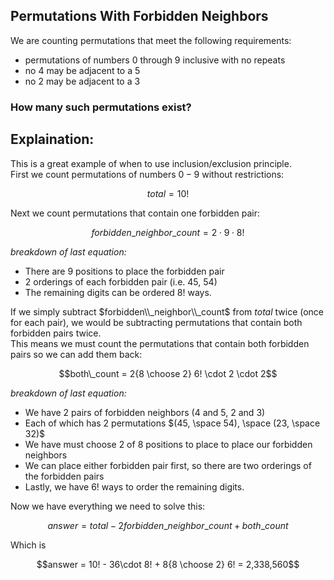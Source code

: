 ## Permutations With Forbidden Neighbors
We are counting permutations that meet the following requirements:
  * permutations of numbers $0$ through $9$ inclusive with no repeats
  * no $4$ may be adjacent to a $5$
  * no $2$ may be adjacent to a $3$
### How many such permutations exist?
## Explaination:
This is a great example of when to use inclusion/exclusion principle.  
First we count permutations of numbers $0-9$ without restrictions:
```math
total = 10!
```
Next we count permutations that contain one forbidden pair:
```math
forbidden\_neighbor\_count = 2 \cdot 9 \cdot 8!
```
*breakdown of last equation:*  
  * There are $9$ positions to place the forbidden pair  
  * $2$ orderings of each forbidden pair (i.e. $45$, $54$)
  * The remaining digits can be ordered $8!$ ways.
     
If we simply subtract $forbidden\\_neighbor\\_count$ from $total$ twice (once for each pair), we would be subtracting permutations that contain both forbidden pairs twice.  
This means we must count the permutations that contain both forbidden pairs so we can add them back:
```math
both\_count = 2{8 \choose 2} 6! \cdot 2 \cdot 2
```
*breakdown of last equation:*  
  * We have $2$ pairs of forbidden neighbors ($4$ and $5$, $2$ and $3$)  
  * Each of which has $2$ permutations $(45, \space 54), \space (23, \space 32)$  
  * We have must choose $2$ of $8$ positions to place to place our forbidden neighbors
  * We can place either forbidden pair first, so there are two orderings of the forbidden pairs
  * Lastly, we have $6!$ ways to order the remaining digits.

Now we have everything we need to solve this:
```math
answer = total - 2 forbidden\_neighbor\_count + both\_count
```
Which is
```math
answer = 10! - 36\cdot 8! + 8{8 \choose 2} 6! = 2,338,560
```
